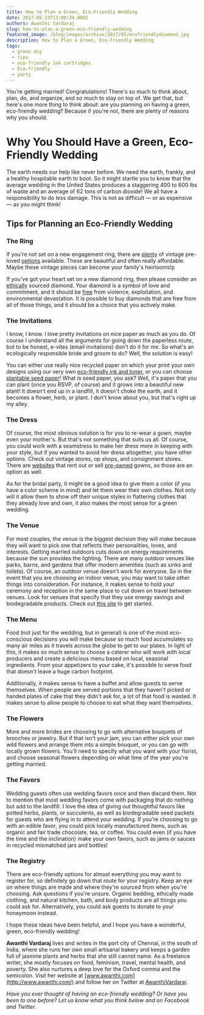 ```yaml
---
title: How to Plan a Green, Eco-Friendly Wedding
date: 2017-05-23T13:00:24.000Z
authors: Awanthi Vardaraj
slug: how-to-plan-a-green-eco-friendly-wedding
featured_image: /blog/images/archive/2017/05/ecofriendlydiamond.jpg
description: How to Plan a Green, Eco-Friendly Wedding
tags:
  - green diy
  - tips
  - eco-friendly ink cartridges
  - Eco-friendly
  - party
---
```

You're getting married! Congratulations! There's so much to think about, plan, do, and organize, and so much to stay on top of. We get that, but here's one more thing to think about: are you planning on having a green, eco-friendly wedding? Because if you're not, there are plenty of reasons why you should.

# Why You Should Have a Green, Eco-Friendly Wedding

The earth needs our help like never before. We need the earth, frankly, and a healthy hospitable earth to boot. So it might startle you to know that the average wedding in the United States produces a staggering 400 to 600 lbs of waste and an average of 62 tons of carbon dioxide! We all have a responsibility to do less damage. This is not as difficult — or as expensive — as you might think!

## Tips for Planning an Eco-Friendly Wedding

### The Ring

If you're not set on a new engagement ring, there are [plenty](https://www.longsjewelers.com/pages/estate-jewelry) of vintage pre-loved [options](http://www.aspensjewellers.co.uk/category/antique-vintage-pre-owned-jewellery) available. These are beautiful and often really affordable. Maybe these vintage pieces can become your family's heirlooms!p

If you've got your heart set on a new diamond ring, then please consider an [ethically](https://www.brilliantearth.com/about/mission/transparency/?header=version2&utm%5Fexpid=1332916-256.Mms%5FhRzjTp2n-wcBfnXQmg.2&utm%5Freferrer=https://www.google.co.in/&irclickid=y9N0G0WmrxyPTPA3PSTDpzMqUkC30jzkZRy2Vo0&utm_medium=impact&utm_source=Sovrn%20Commerce&utm_campaign=Sovrn%20Commerce_27795_New%20Arrivals&mp_value1=TEXT_LINK&irgwc=1&utm_content=New%20Arrivals) sourced diamond. Your diamond is a symbol of love and commitment, and it should be [free](http://inhabitat.com/why-should-you-care-where-your-diamond-comes-from/) from violence, exploitation, and environmental devastation. It is possible to buy diamonds that are free from all of those things, and it should be a choice that you actively make.

### The Invitations

I know, I know. I love pretty invitations on nice paper as much as you do. Of course I understand all the arguments for going down the paperless route, but to be honest, e-vites (email invitations) don't do it for me. So what's an ecologically responsible bride and groom to do? Well, the solution is easy!

You can either use really nice recycled paper on which your print your own designs using our very own [eco-friendly ink and toner](https://www.tomatoink.com/environmentally-friendly-green-ink-and-toner-cartridges), or you can choose [plantable seed paper](https://www.botanicalpaperworks.com/catalog/wedding-collection)! What is seed paper, you ask? Well, it's paper that you can plant (once you RSVP, of course) and it grows into a beautiful new plant! It doesn't end up in a landfill, it doesn't choke the earth, and it becomes a flower, herb, or plant. I don't know about you, but that's right up my alley.

### The Dress

Of course, the most obvious solution is for you to re-wear a gown, maybe even your mother's. But that's not something that suits us all. Of course, you could work with a seamstress to make her dress more in keeping with your style, but if you wanted to avoid her dress altogether, you have other options. Check out vintage stores, op shops, and consignment stores. There are [websites](https://www.nearlynewlywed.com/collections/dresses) that rent out or sell [pre-owned](https://www.preownedweddingdresses.com/) gowns, so those are an option as well.

As for the bridal party, it might be a good idea to give them a color (if you have a color scheme in mind) and let them wear their own clothes. Not only will it allow them to show off their unique styles in flattering clothes that they already love and own, it also makes the most sense for a green wedding.

### The Venue

For most couples, the venue is the biggest decision they will make because they will want to pick one that reflects their personalities, loves, and interests. Getting married outdoors cuts down on energy requirements because the sun provides the lighting. There are many outdoor venues like parks, barns, and gardens that offer modern amenities (such as sinks and toilets). Of course, an outdoor venue doesn't work for everyone. So in the event that you are choosing an indoor venue, you may want to take other things into consideration. For instance, it makes sense to hold your ceremony and reception in the same place to cut down on travel between venues. Look for venues that specify that they use energy savings and biodegradable products. Check out [this site](http://environmentallyfriendlyhotels.com/) to get started.

### The Menu

Food (not just for the wedding, but in general) is one of the most eco-conscious decisions you will make because so much food accumulates so many air miles as it travels across the globe to get to our plates. In light of this, it makes so much sense to choose a caterer who will work with local producers and create a delicious menu based on local, seasonal ingredients. From your appetizers to your cake, it's possible to serve food that doesn't leave a huge carbon footprint.

Additionally, it makes sense to have a buffet and allow guests to serve themselves. When people are served portions that they haven't picked or handed plates of cake that they didn't ask for, a lot of that food is wasted. It makes sense to allow people to choose to eat what they want themselves.

### The Flowers

More and more brides are choosing to go with alternative bouquets of brooches or jewelry. But if that isn't your jam, you can either pick your own wild flowers and arrange them into a simple bouquet, or you can go with locally grown flowers. You'll need to specify what you want with your florist, and choose seasonal flowers depending on what time of the year you're getting married.

### The Favors

Wedding guests often use wedding favors once and then discard them. Not to mention that most wedding favors come with packaging that do nothing but add to the landfill. I love the idea of giving out thoughtful favors like potted herbs, plants, or succulents, as well as biodegradable seed packets for guests who are flying in to attend your wedding. If you're choosing to go with an edible favor, you could pick locally manufactured items, such as organic and fair trade chocolate, tea, or coffee. You could even (if you have the time and the inclination) make your own favors, such as jams or sauces in recycled mismatched jars and bottles!

### The Registry

There are eco-friendly options for almost everything you may want to register for, so definitely go down that route for your registry. Keep an eye on where things are made and where they're sourced from when you're choosing. Ask questions if you're unsure. Organic bedding, ethically made clothing, and natural kitchen, bath, and body products are all things you could ask for. Alternatively, you could ask guests to donate to your honeymoon instead.

I hope these ideas have been helpful, and I hope you have a wonderful, green, eco-friendly wedding!

**Awanthi Vardaraj** lives and writes in the port city of Chennai, in the south of India, where she runs her own small artisanal bakery and keeps a garden full of jasmine plants and herbs that she still cannot name. As a freelance writer, she mostly focuses on food, feminism, travel, mental health, and poverty. She also nurtures a deep love for the Oxford comma and the semicolon. Visit her website at [www.awanthi.com](http://www.awanthi.com/) and follow her on Twitter at [AwanthiVardaraj](https://twitter.com/AwanthiVardaraj).

*Have you ever thought of having an eco-friendly wedding? Or have you been to one before? Let us know what you think below and on Facebook and Twitter.*
